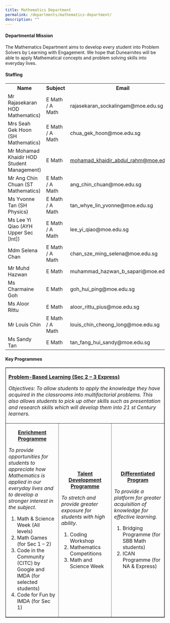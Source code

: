 ```yaml
---
title: Mathematics Department
permalink: /departments/mathematics-department/
description: ""
---
```

<h4>Departmental Mission</h4>
<p>The Mathematics Department aims to develop every student into Problem Solvers by Learning&nbsp;with Engagement. We hope that Dunearnites will be able to apply Mathematical concepts and&nbsp;problem solving skills into everyday lives.</p>
<h4>Staffing</h4>
<table>
<tbody>
<tr>
<th style="text-align: center;">Name</th>
<th style="text-align: center;">Subject</th>
<th style="text-align: center;">Email</th>
</tr>
<tr>
<td>Mr Rajasekaran HOD Mathematics)</td>
<td>E Math / A Math</td>
<td>rajasekaran_sockalingam@moe.edu.sg</td>
</tr>
<tr>
<td>Mrs Seah Gek Hoon (SH Mathematics)</td>
<td>E Math / A Math</td>
<td>chua_gek_hoon@moe.edu.sg</td>
</tr>
<tr>
<td>Mr Mohamad Khaidir HOD Student Management)</td>
<td>E Math</td>
<td><a href="mailto:mohamad_khaidir_abdul_rahm@moe.edu.sg">mohamad_khaidir_abdul_rahm@moe.edu.sg</a></td>
</tr>
<tr>
<td>Mr Ang Chin Chuan (ST Mathematics)</td>
<td>E Math / A Math</td>
<td>ang_chin_chuan@moe.edu.sg</td>
</tr>
<tr>
<td>Ms Yvonne Tan (SH Physics)</td>
<td>E Math / A Math</td>
<td>tan_whye_lin_yvonne@moe.edu.sg</td>
</tr>
<tr>
<td>Ms Lee Yi Qiao (AYH Upper Sec [Int])&nbsp;</td>
<td>E Math / A Math</td>
<td>lee_yi_qiao@moe.edu.sg</td>
</tr>
<tr>
<td>Mdm Selena Chan</td>
<td>E Math / A Math</td>
<td>chan_sze_ming_selena@moe.edu.sg</td>
</tr>
<tr>
<td>Mr Muhd Hazwan&nbsp;</td>
<td>E Math&nbsp;</td>
<td>muhammad_hazwan_b_sapari@moe.edu.sg</td>
</tr>
<tr>
</tr>
<tr>
<td>Ms Charmaine Goh</td>
<td>E Math</td>
<td>goh_hui_ping@moe.edu.sg</td>
</tr>
<tr>
<td>Ms Aloor Rittu</td>
<td>E Math</td>
<td>aloor_rittu_pius@moe.edu.sg</td>
</tr>
<tr>
<td>Mr Louis Chin</td>
<td>E Math / A Math</td>
<td>louis_chin_cheong_long@moe.edu.sg</td>
</tr>
<tr>
<td>Ms Sandy Tan</td>
<td>E Math</td>
<td>tan_fang_hui_sandy@moe.edu.sg</td>
</tr>
<tr>
</tr>
<tr>
</tr>
</tbody>
</table>
<h4>Key Programmes</h4>
<table border="1" width="100%" cellspacing="0" cellpadding="0">
<tbody>
<tr>
<td colspan="3" width="100%">
<p><strong><u>Problem-Based Learning (Sec 2 &ndash; 3 Express)</u></strong></p>
<p><em>Objectives: To allow students to apply the knowledge they have acquired in the classrooms into multifactorial problems.&nbsp;</em><em>This also allows students to pick up other skills such as presentation and research skills which will develop them into 21 st Century learners.</em></p>
</td>
</tr>
<tr>
<td width="33.33%">
<p style="text-align: center;"><strong><u>Enrichment Programme</u></strong></p>
<p><em>To provide opportunities for students to appreciate how Mathematics is applied in our everyday lives and to develop a stronger interest in the subject.</em></p>
<ol>
<li>Math &amp; Science Week (All levels)&nbsp;</li>
<li value="2">Math Games (for Sec 1 &ndash; 2)&nbsp;</li>
<li value="3">Code in the Community (CITC) by Google and IMDA (for selected students)</li>
<li value="4">Code for Fun by IMDA (for Sec 1)</li>
</ol>
</td>
<td width="33.33%">
<p style="text-align: center;"><strong><u>Talent Development Programme</u></strong></p>
<p><em>To stretch and provide greater exposure for students with high ability.</em></p>
<ol>
<li>Coding Workshop</li>
<li>Mathematics Competitions</li>
<li value="3">Math and Science Week</li>
</ol>
</td>
<td width="33.33%">
<p style="text-align: center;"><strong><u>Differentiated Program</u></strong></p>
<p><em>To provide a platform for greater acquisition of knowledge for effective learning.</em>&nbsp;</p>
<ol>
<li>Bridging Programme (for SBB Math students)&nbsp;</li>
<li>ICAN Programme (for NA &amp; Express)</li>
</ol>
</td>
</tr>
</tbody>
</table>